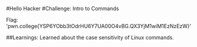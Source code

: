 #Hello Hacker
#Challenge: Intro to Commands

Flag: 'pwn.college{YSP6YObb3tOdrHU6Y7UA00O4vBG.QX3YjM1wiM1EzNzEzW}'

##Learnings:
Learned about the case sensitivity of Linux commands.
